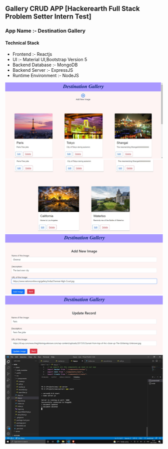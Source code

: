 ## Gallery CRUD APP [Hackerearth Full Stack Problem Setter Intern Test]

### App Name :- Destination Gallery

#### Technical Stack 

* Frontend :-  Reactjs
* UI :- Material UI,Bootstrap Version 5
* Backend Database :- MongoDB
* Backend Server :- ExpressJS
* Runtime Environment :- NodeJS 

![Landing page](images/1.jpeg)
![Landing page(ctd.)](images/2.jpeg)
![Add New Image](images/3.jpeg)
![Update Record](images/4.jpeg)
![Updation in backend](images/5.jpeg)

 